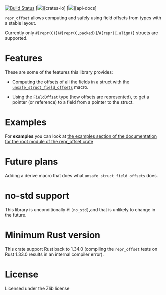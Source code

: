 [![Build Status](https://travis-ci.org/rodrimati1992/repr_offset_crates.svg?branch=master)](https://travis-ci.org/rodrimati1992/repr_offset_crates)
[![](https://img.shields.io/crates/v/repr_offset.svg)][crates-io]
[![](https://docs.rs/repr_offset/badge.svg)][api-docs]


`repr_offset` allows computing and safely using field offsets from types with a stable layout.

Currently only `#[repr(C)]`/`#[repr(C,packed)]`/`#[repr(C,align)]` structs are supported.

# Features 

These are some of the features this library provides:

- Computing the offsets of all the fields in a struct with the [`unsafe_struct_field_offsets`] macro.

- Using the [`FieldOffset`] type (how offsets are represented),
to get a pointer (or reference) to a field from a pointer to the struct.

# Examples 

For **examples** you can look at
[the examples section of the documentation for the root module of the repr_offset crate
](https://docs.rs/repr_offset/*/repr_offset/index.html#root-mod-examples)

# Future plans

Adding a derive macro that does what `unsafe_struct_field_offsets` does.

# no-std support

This library is unconditionally `#![no_std]`,and that is unlikely to change in the future.

# Minimum Rust version

This crate support Rust back to 1.34.0
(compiling the `repr_offset` tests on Rust 1.33.0 results in an internal compiler error).

# License

Licensed under the Zlib license

[`unsafe_struct_field_offsets`]:
https://docs.rs/repr_offset/*/repr_offset/macro.unsafe_struct_field_offsets.html

[`FieldOffset`]: 
https://docs.rs/repr_offset/*/repr_offset/struct.FieldOffset.html





